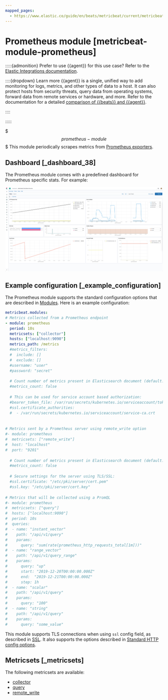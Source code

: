 ```yaml
---
mapped_pages:
  - https://www.elastic.co/guide/en/beats/metricbeat/current/metricbeat-module-prometheus.html
---
```


# Prometheus module [metricbeat-module-prometheus]

:::::{admonition} Prefer to use {{agent}} for this use case?
Refer to the [Elastic Integrations documentation](integration-docs://reference/prometheus/index.md).

::::{dropdown} Learn more
{{agent}} is a single, unified way to add monitoring for logs, metrics, and other types of data to a host. It can also protect hosts from security threats, query data from operating systems, forward data from remote services or hardware, and more. Refer to the documentation for a detailed [comparison of {{beats}} and {{agent}}](docs-content://reference/fleet/index.md).

::::


:::::


$$$prometheus-module$$$
This module periodically scrapes metrics from [Prometheus exporters](https://prometheus.io/docs/instrumenting/exporters/).


## Dashboard [_dashboard_38]

The Prometheus module comes with a predefined dashboard for Prometheus specific stats. For example:

![metricbeat prometheus overview](images/metricbeat-prometheus-overview.png)


## Example configuration [_example_configuration]

The Prometheus module supports the standard configuration options that are described in [Modules](/reference/metricbeat/configuration-metricbeat.md). Here is an example configuration:

```yaml
metricbeat.modules:
# Metrics collected from a Prometheus endpoint
- module: prometheus
  period: 10s
  metricsets: ["collector"]
  hosts: ["localhost:9090"]
  metrics_path: /metrics
  #metrics_filters:
  #  include: []
  #  exclude: []
  #username: "user"
  #password: "secret"

  # Count number of metrics present in Elasticsearch document (default: false)
  #metrics_count: false

  # This can be used for service account based authorization:
  #bearer_token_file: /var/run/secrets/kubernetes.io/serviceaccount/token
  #ssl.certificate_authorities:
  #  - /var/run/secrets/kubernetes.io/serviceaccount/service-ca.crt


# Metrics sent by a Prometheus server using remote_write option
#- module: prometheus
#  metricsets: ["remote_write"]
#  host: "localhost"
#  port: "9201"

  # Count number of metrics present in Elasticsearch document (default: false)
  #metrics_count: false

  # Secure settings for the server using TLS/SSL:
  #ssl.certificate: "/etc/pki/server/cert.pem"
  #ssl.key: "/etc/pki/server/cert.key"

# Metrics that will be collected using a PromQL
#- module: prometheus
#  metricsets: ["query"]
#  hosts: ["localhost:9090"]
#  period: 10s
#  queries:
#  - name: "instant_vector"
#    path: "/api/v1/query"
#    params:
#      query: "sum(rate(prometheus_http_requests_total[1m]))"
#  - name: "range_vector"
#    path: "/api/v1/query_range"
#    params:
#      query: "up"
#      start: "2019-12-20T00:00:00.000Z"
#      end:  "2019-12-21T00:00:00.000Z"
#      step: 1h
#  - name: "scalar"
#    path: "/api/v1/query"
#    params:
#      query: "100"
#  - name: "string"
#    path: "/api/v1/query"
#    params:
#      query: "some_value"
```

This module supports TLS connections when using `ssl` config field, as described in [SSL](/reference/metricbeat/configuration-ssl.md). It also supports the options described in [Standard HTTP config options](/reference/metricbeat/configuration-metricbeat.md#module-http-config-options).


## Metricsets [_metricsets]

The following metricsets are available:

* [collector](/reference/metricbeat/metricbeat-metricset-prometheus-collector.md)
* [query](/reference/metricbeat/metricbeat-metricset-prometheus-query.md)
* [remote_write](/reference/metricbeat/metricbeat-metricset-prometheus-remote_write.md)

